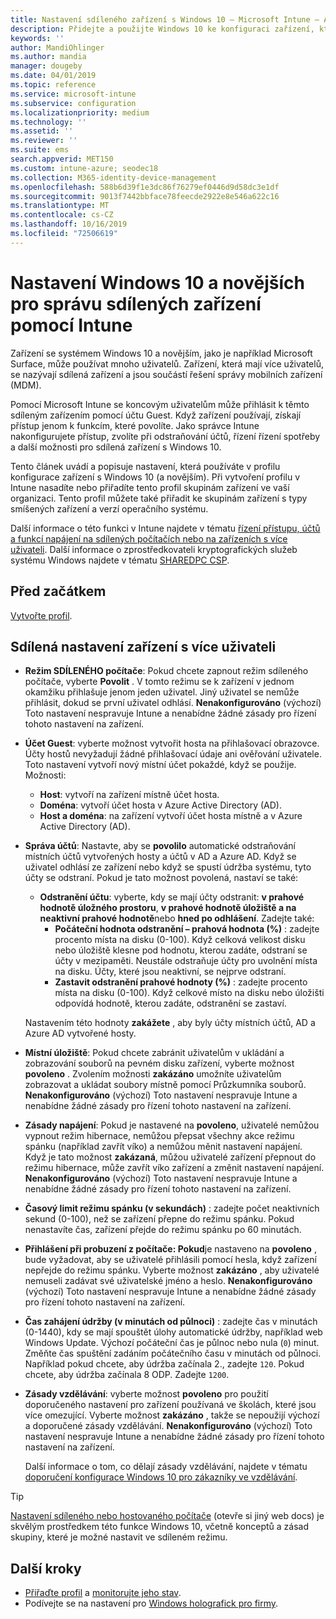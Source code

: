 ```yaml
---
title: Nastavení sdíleného zařízení s Windows 10 – Microsoft Intune – Azure | Microsoft Docs
description: Přidejte a použijte Windows 10 ke konfiguraci zařízení, která jsou sdílená nebo používaná více uživateli v Microsoft Intune. Podívejte se na seznam všech nastavení a to, co dělají na zařízeních, včetně Microsoft Surface. Řídit účty hostů, spravovat účty a odstraňovat neaktivní účty, umožnit nebo zakázat ukládání do místního úložiště, nastavit možnosti napájení a režimu spánku, vybrat, kdy se mají aktualizace instalovat a používat zařízení ve vzdělávacích prostředích v profilu konfigurace zařízení.
keywords: ''
author: MandiOhlinger
ms.author: mandia
manager: dougeby
ms.date: 04/01/2019
ms.topic: reference
ms.service: microsoft-intune
ms.subservice: configuration
ms.localizationpriority: medium
ms.technology: ''
ms.assetid: ''
ms.reviewer: ''
ms.suite: ems
search.appverid: MET150
ms.custom: intune-azure; seodec18
ms.collection: M365-identity-device-management
ms.openlocfilehash: 588b6d39f1e3dc86f76279ef0446d9d58dc3e1df
ms.sourcegitcommit: 9013f7442bbface78feecde2922e8e546a622c16
ms.translationtype: MT
ms.contentlocale: cs-CZ
ms.lasthandoff: 10/16/2019
ms.locfileid: "72506619"
---
```

# <a name="windows-10-and-later-settings-to-manage-shared-devices-using-intune"></a>Nastavení Windows 10 a novějších pro správu sdílených zařízení pomocí Intune

Zařízení se systémem Windows 10 a novějším, jako je například Microsoft Surface, může používat mnoho uživatelů. Zařízení, která mají více uživatelů, se nazývají sdílená zařízení a jsou součástí řešení správy mobilních zařízení (MDM).

Pomocí Microsoft Intune se koncovým uživatelům může přihlásit k těmto sdíleným zařízením pomocí účtu Guest. Když zařízení používají, získají přístup jenom k funkcím, které povolíte. Jako správce Intune nakonfigurujete přístup, zvolíte při odstraňování účtů, řízení řízení spotřeby a další možnosti pro sdílená zařízení s Windows 10.

Tento článek uvádí a popisuje nastavení, která používáte v profilu konfigurace zařízení s Windows 10 (a novějším). Při vytvoření profilu v Intune nasadíte nebo přiřadíte tento profil skupinám zařízení ve vaší organizaci. Tento profil můžete také přiřadit ke skupinám zařízení s typy smíšených zařízení a verzí operačního systému.

Další informace o této funkci v Intune najdete v tématu [řízení přístupu, účtů a funkcí napájení na sdílených počítačích nebo na zařízeních s více uživateli](shared-user-device-settings.md). Další informace o zprostředkovateli kryptografických služeb systému Windows najdete v tématu [SHAREDPC CSP](https://docs.microsoft.com/windows/client-management/mdm/sharedpc-csp).

## <a name="before-your-begin"></a>Před začátkem

[Vytvořte profil](shared-user-device-settings.md).

## <a name="shared-multi-user-device-settings"></a>Sdílená nastavení zařízení s více uživateli

- **Režim SDÍLENÉHO počítače**: Pokud chcete zapnout režim sdíleného počítače, vyberte **Povolit** . V tomto režimu se k zařízení v jednom okamžiku přihlašuje jenom jeden uživatel. Jiný uživatel se nemůže přihlásit, dokud se první uživatel odhlásí. **Nenakonfigurováno** (výchozí) Toto nastavení nespravuje Intune a nenabídne žádné zásady pro řízení tohoto nastavení na zařízení.
- **Účet Guest**: vyberte možnost vytvořit hosta na přihlašovací obrazovce. Účty hostů nevyžadují žádné přihlašovací údaje ani ověřování uživatele. Toto nastavení vytvoří nový místní účet pokaždé, když se použije. Možnosti:
  - **Host**: vytvoří na zařízení místně účet hosta.
  - **Doména**: vytvoří účet hosta v Azure Active Directory (AD).
  - **Host a doména**: na zařízení vytvoří účet hosta místně a v Azure Active Directory (AD).
- **Správa účtů**: Nastavte, aby se **povolilo** automatické odstraňování místních účtů vytvořených hosty a účtů v AD a Azure AD. Když se uživatel odhlásí ze zařízení nebo když se spustí údržba systému, tyto účty se odstraní. Pokud je tato možnost povolená, nastaví se také:
  - **Odstranění účtu**: vyberte, kdy se mají účty odstranit: **v prahové hodnotě úložného prostoru**, **v prahové hodnotě úložiště a na neaktivní prahové hodnotě**nebo **hned po odhlášení**. Zadejte také:
    - **Počáteční hodnota odstranění – prahová hodnota (%)** : zadejte procento místa na disku (0-100). Když celková velikost disku nebo úložiště klesne pod hodnotu, kterou zadáte, odstraní se účty v mezipaměti. Neustále odstraňuje účty pro uvolnění místa na disku. Účty, které jsou neaktivní, se nejprve odstraní.
    - **Zastavit odstranění prahové hodnoty (%)** : zadejte procento místa na disku (0-100). Když celkové místo na disku nebo úložišti odpovídá hodnotě, kterou zadáte, odstranění se zastaví.

  Nastavením této hodnoty **zakážete** , aby byly účty místních účtů, AD a Azure AD vytvořené hosty.

- **Místní úložiště**: Pokud chcete zabránit uživatelům v ukládání a zobrazování souborů na pevném disku zařízení, vyberte možnost **povoleno** . Zvolením možnosti **zakázáno** umožníte uživatelům zobrazovat a ukládat soubory místně pomocí Průzkumníka souborů. **Nenakonfigurováno** (výchozí) Toto nastavení nespravuje Intune a nenabídne žádné zásady pro řízení tohoto nastavení na zařízení.
- **Zásady napájení**: Pokud je nastavené na **povoleno**, uživatelé nemůžou vypnout režim hibernace, nemůžou přepsat všechny akce režimu spánku (například zavřít víko) a nemůžou měnit nastavení napájení. Když je tato možnost **zakázaná**, můžou uživatelé zařízení přepnout do režimu hibernace, může zavřít víko zařízení a změnit nastavení napájení. **Nenakonfigurováno** (výchozí) Toto nastavení nespravuje Intune a nenabídne žádné zásady pro řízení tohoto nastavení na zařízení.
- **Časový limit režimu spánku (v sekundách)** : zadejte počet neaktivních sekund (0-100), než se zařízení přepne do režimu spánku. Pokud nenastavíte čas, zařízení přejde do režimu spánku po 60 minutách.
- **Přihlášení při probuzení z počítače: Pokud**je nastaveno na **povoleno** , bude vyžadovat, aby se uživatelé přihlásili pomocí hesla, když zařízení nepřejde do režimu spánku. Vyberte možnost **zakázáno** , aby uživatelé nemuseli zadávat své uživatelské jméno a heslo. **Nenakonfigurováno** (výchozí) Toto nastavení nespravuje Intune a nenabídne žádné zásady pro řízení tohoto nastavení na zařízení.
- **Čas zahájení údržby (v minutách od půlnoci)** : zadejte čas v minutách (0-1440), kdy se mají spouštět úlohy automatické údržby, například web Windows Update. Výchozí počáteční čas je půlnoc nebo nula (`0`) minut. Změňte čas spuštění zadáním počátečního času v minutách od půlnoci. Například pokud chcete, aby údržba začínala 2., zadejte `120`. Pokud chcete, aby údržba začínala 8 ODP. Zadejte `1200`.
- **Zásady vzdělávání**: vyberte možnost **povoleno** pro použití doporučeného nastavení pro zařízení používaná ve školách, které jsou více omezující. Vyberte možnost **zakázáno** , takže se nepoužijí výchozí a doporučené zásady vzdělávání. **Nenakonfigurováno** (výchozí) Toto nastavení nespravuje Intune a nenabídne žádné zásady pro řízení tohoto nastavení na zařízení.

  Další informace o tom, co dělají zásady vzdělávání, najdete v tématu [doporučení konfigurace Windows 10 pro zákazníky ve vzdělávání](https://docs.microsoft.com/education/windows/configure-windows-for-education).

> [!TIP]
> [Nastavení sdíleného nebo hostovaného počítače](https://docs.microsoft.com/windows/configuration/set-up-shared-or-guest-pc) (otevře si jiný web docs) je skvělým prostředkem této funkce Windows 10, včetně konceptů a zásad skupiny, které je možné nastavit ve sdíleném režimu.

## <a name="next-steps"></a>Další kroky

- [Přiřaďte profil](device-profile-assign.md) a [monitorujte jeho stav](device-profile-monitor.md).
- Podívejte se na nastavení pro [Windows holografick pro firmy](shared-user-device-settings-windows-holographic.md).
